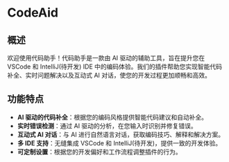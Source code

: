 # CodeAid

## 概述

欢迎使用代码助手！代码助手是一款由 AI 驱动的辅助工具，旨在提升您在 VSCode 和 IntelliJ(待开发) IDE 中的编码体验。我们的插件帮助您实现智能代码补全、实时问题解决以及互动式 AI 对话，使您的开发过程更加顺畅和高效。

## 功能特点

- **AI 驱动的代码补全**：根据您的编码风格提供智能代码建议和自动补全。
- **实时错误检测**：通过 AI 驱动的分析，在您输入时识别并修复错误。
- **互动式 AI 对话**：与 AI 进行自然语言对话，获取编码技巧、解释和解决方案。
- **多 IDE 支持**：无缝集成 VSCode 和 IntelliJ(待开发)，提供一致的开发体验。
- **可定制设置**：根据您的开发偏好和工作流程调整插件的行为。
